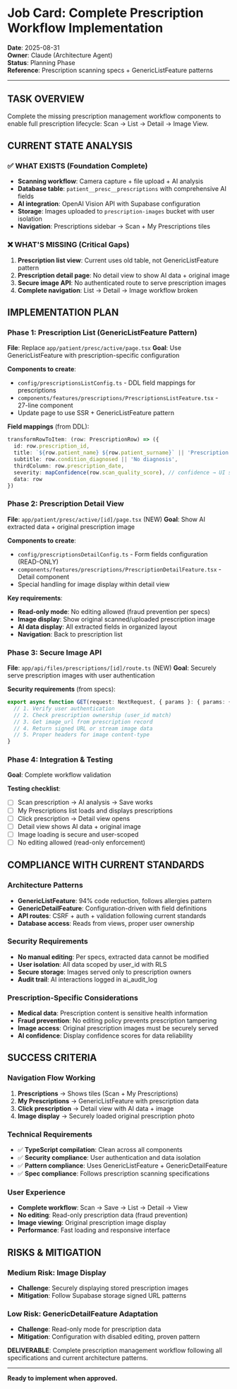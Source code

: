 # Job Card: Complete Prescription Workflow Implementation

**Date**: 2025-08-31  
**Owner**: Claude (Architecture Agent)  
**Status**: Planning Phase  
**Reference**: Prescription scanning specs + GenericListFeature patterns

---

## TASK OVERVIEW

Complete the missing prescription management workflow components to enable full prescription lifecycle: Scan → List → Detail → Image View.

## CURRENT STATE ANALYSIS

### ✅ WHAT EXISTS (Foundation Complete)
- **Scanning workflow**: Camera capture + file upload + AI analysis  
- **Database table**: `patient__presc__prescriptions` with comprehensive AI fields
- **AI integration**: OpenAI Vision API with Supabase configuration
- **Storage**: Images uploaded to `prescription-images` bucket with user isolation
- **Navigation**: Prescriptions sidebar → Scan + My Prescriptions tiles

### ❌ WHAT'S MISSING (Critical Gaps)
1. **Prescription list view**: Current uses old table, not GenericListFeature pattern
2. **Prescription detail page**: No detail view to show AI data + original image
3. **Secure image API**: No authenticated route to serve prescription images  
4. **Complete navigation**: List → Detail → Image workflow broken

## IMPLEMENTATION PLAN

### **Phase 1: Prescription List (GenericListFeature Pattern)**
**File**: Replace `app/patient/presc/active/page.tsx` 
**Goal**: Use GenericListFeature with prescription-specific configuration

**Components to create**:
- `config/prescriptionsListConfig.ts` - DDL field mappings for prescriptions
- `components/features/prescriptions/PrescriptionsListFeature.tsx` - 27-line component
- Update page to use SSR + GenericListFeature pattern

**Field mappings** (from DDL):
```typescript
transformRowToItem: (row: PrescriptionRow) => ({
  id: row.prescription_id,
  title: `${row.patient_name} ${row.patient_surname}` || 'Prescription',
  subtitle: row.condition_diagnosed || 'No diagnosis',  
  thirdColumn: row.prescription_date,
  severity: mapConfidence(row.scan_quality_score), // confidence → UI severity
  data: row
})
```

### **Phase 2: Prescription Detail View**
**File**: `app/patient/presc/active/[id]/page.tsx` (NEW)
**Goal**: Show AI extracted data + original prescription image

**Components to create**:
- `config/prescriptionsDetailConfig.ts` - Form fields configuration (READ-ONLY)
- `components/features/prescriptions/PrescriptionDetailFeature.tsx` - Detail component
- Special handling for image display within detail view

**Key requirements**:
- **Read-only mode**: No editing allowed (fraud prevention per specs)
- **Image display**: Show original scanned/uploaded prescription image
- **AI data display**: All extracted fields in organized layout
- **Navigation**: Back to prescription list

### **Phase 3: Secure Image API**
**File**: `app/api/files/prescriptions/[id]/route.ts` (NEW)
**Goal**: Securely serve prescription images with user authentication

**Security requirements** (from specs):
```typescript
export async function GET(request: NextRequest, { params }: { params: { id: string } }) {
  // 1. Verify user authentication
  // 2. Check prescription ownership (user_id match)
  // 3. Get image_url from prescription record
  // 4. Return signed URL or stream image data
  // 5. Proper headers for image content-type
}
```

### **Phase 4: Integration & Testing**
**Goal**: Complete workflow validation

**Testing checklist**:
- [ ] Scan prescription → AI analysis → Save works
- [ ] My Prescriptions list loads and displays prescriptions
- [ ] Click prescription → Detail view opens
- [ ] Detail view shows AI data + original image
- [ ] Image loading is secure and user-scoped
- [ ] No editing allowed (read-only enforcement)

## COMPLIANCE WITH CURRENT STANDARDS

### **Architecture Patterns**
- **GenericListFeature**: 94% code reduction, follows allergies pattern
- **GenericDetailFeature**: Configuration-driven with field definitions
- **API routes**: CSRF + auth + validation following current standards
- **Database access**: Reads from views, proper user ownership

### **Security Requirements**
- **No manual editing**: Per specs, extracted data cannot be modified
- **User isolation**: All data scoped by user_id with RLS
- **Secure storage**: Images served only to prescription owners
- **Audit trail**: AI interactions logged in ai_audit_log

### **Prescription-Specific Considerations**
- **Medical data**: Prescription content is sensitive health information
- **Fraud prevention**: No editing policy prevents prescription tampering  
- **Image access**: Original prescription images must be securely served
- **AI confidence**: Display confidence scores for data reliability

## SUCCESS CRITERIA

### **Navigation Flow Working**
1. **Prescriptions** → Shows tiles (Scan + My Prescriptions)
2. **My Prescriptions** → GenericListFeature with prescription data
3. **Click prescription** → Detail view with AI data + image
4. **Image display** → Securely loaded original prescription photo

### **Technical Requirements**
- ✅ **TypeScript compilation**: Clean across all components
- ✅ **Security compliance**: User authentication and data isolation  
- ✅ **Pattern compliance**: Uses GenericListFeature + GenericDetailFeature
- ✅ **Spec compliance**: Follows prescription scanning specifications

### **User Experience**
- **Complete workflow**: Scan → Save → List → Detail → View
- **No editing**: Read-only prescription data (fraud prevention)
- **Image viewing**: Original prescription image display
- **Performance**: Fast loading and responsive interface

## RISKS & MITIGATION

### **Medium Risk: Image Display**
- **Challenge**: Securely displaying stored prescription images
- **Mitigation**: Follow Supabase storage signed URL patterns

### **Low Risk: GenericDetailFeature Adaptation**  
- **Challenge**: Read-only mode for prescription data
- **Mitigation**: Configuration with disabled editing, proven pattern

**DELIVERABLE**: Complete prescription management workflow following all specifications and current architecture patterns.

---

**Ready to implement when approved.**